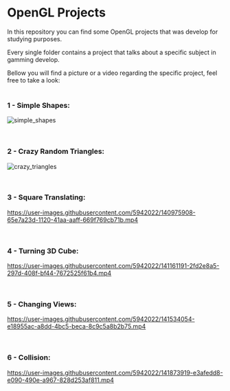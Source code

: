 # OpenGL Projects

In this repository you can find some OpenGL projects that was develop for studying purposes.     
     
Every single folder contains a project that talks about a specific subject in gamming develop.      
        
Bellow you will find a picture or a video regarding the specific project, feel free to take a look:    
<br>     

### 1 - Simple Shapes:     
![simple_shapes](https://user-images.githubusercontent.com/5942022/140942684-093bc91a-c1ee-4986-90d9-a935897f2641.jpg)     
      
<br>     

### 2 - Crazy Random Triangles:     
![crazy_triangles](https://user-images.githubusercontent.com/5942022/140950341-b7b614f9-c3dc-4ab6-b56b-193797893ac2.jpg)    
        
<br>     

### 3 - Square Translating:      

https://user-images.githubusercontent.com/5942022/140975908-65e7a23d-1120-41aa-aaff-669f769cb71b.mp4     
       
<br>     

### 4 - Turning 3D Cube:     

https://user-images.githubusercontent.com/5942022/141161191-2fd2e8a5-297d-408f-bf44-7672525f61b4.mp4      
      
<br>     

### 5 - Changing Views:    

https://user-images.githubusercontent.com/5942022/141534054-e18955ac-a8dd-4bc5-beca-8c9c5a8b2b75.mp4     
       
<br>     
     
### 6 - Collision:      

https://user-images.githubusercontent.com/5942022/141873919-e3afedd8-e090-490e-a967-828d253af811.mp4      
       
       
